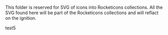 This folder is reserved for SVG of icons into Rocketicons collections.
All the SVG found here will be part of the Rocketicons collections and will reflact on the ignition.

test5
